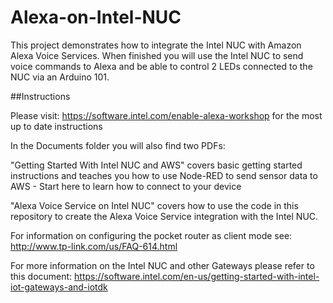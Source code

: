 # Alexa-on-Intel-NUC

This project demonstrates how to integrate the Intel NUC with Amazon Alexa Voice Services. When finished you will use the Intel NUC to send voice commands to Alexa and be able to control 2 LEDs connected to the NUC via an Arduino 101.   

##Instructions 

Please visit: https://software.intel.com/enable-alexa-workshop for the most up to date instructions

In the Documents folder you will also find two PDFs: 

"Getting Started With Intel NUC and AWS" covers basic getting started instructions and teaches you how to use Node-RED to send sensor data to AWS - Start here to learn how to connect to your device 


"Alexa Voice Service on Intel NUC" covers how to use the code in this repository to create the Alexa Voice Service integration with the Intel NUC.

For information on configuring the pocket router as client mode see: http://www.tp-link.com/us/FAQ-614.html


For more information on the Intel NUC and other Gateways please refer to this document: https://software.intel.com/en-us/getting-started-with-intel-iot-gateways-and-iotdk
